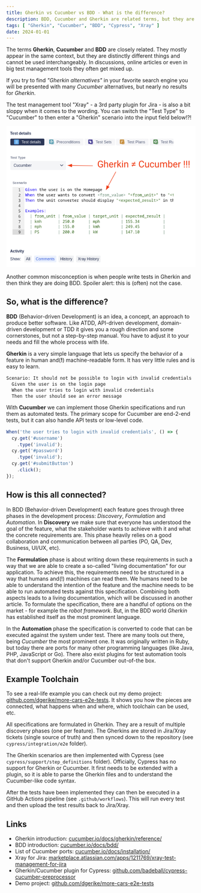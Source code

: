 ```yaml
---
title: Gherkin vs Cucumber vs BDD - What is the difference?
description: BDD, Cucumber and Gherkin are related terms, but they are not the same thing. The differences are explained here.
tags: [ "Gherkin", "Cucumber", "BDD", "Cypress", "Xray" ]
date: 2024-01-01
---
```


The terms **Gherkin**, **Cucumber** and **BDD** are closely related.
They mostly appear in the same context, but they are distinctly different things and cannot be used interchangeably.
In discussions, online articles or even in big test management tools they often get mixed up. 

If you try to find _"Gherkin alternatives"_ in your favorite search engine you will be presented with many _Cucumber_ alternatives, but nearly no results for _Gherkin_.

The test management tool "Xray" - a 3rd party plugin for Jira - is also a bit sloppy when it comes to the wording. 
You can switch the "Test Type" to "Cucumber" to then enter a "Gherkin" scenario into the input field below!?!

![Cucumber and Gherkin mixed up in Xray](xray-mixes-up-cucumber-and-gherkin.png)

Another common misconception is when people write tests in Gherkin and then think they are doing BDD. 
Spoiler alert: this is (often) not the case. 

<!--more-->

## So, what is the difference?

**BDD** (Behavior-driven Development) is an idea, a concept, an approach to produce better software. 
Like ATDD, API-driven development, domain-driven development or TDD it gives you a rough direction and some cornerstones, but not a step-by-step manual.
You have to adjust it to your needs and fill the whole process with life.

**Gherkin** is a very simple language that lets us specify the behavior of a feature in human and(**!**) machine-readable form.
It has very little rules and is easy to learn.

```Gherkin
Scenario: It should not be possible to login with invalid credentials 
  Given the user is on the login page
  When the user tries to login with invalid credentials
  Then the user should see an error message
```

With **Cucumber** we can implement those Gherkin specifications and run them as automated tests.
The primary scope for Cucumber are end-2-end tests, but it can also handle API tests or low-level code.

```JavaScript
When('the user tries to login with invalid credentials', () => {
  cy.get('#username')
    .type('invalid');
  cy.get('#password')
    .type('invalid');
  cy.get('#submitButton')
    .click();
});
```

## How is this all connected?

In BDD (Behavior-driven Development) each feature goes through three phases in the development process: _Discovery_, _Formulation_ and _Automation_.
In **Discovery** we make sure that everyone has understood the goal of the feature, what the stakeholder wants to achieve with it and what the concrete requirements are.
This phase heavily relies on a good collaboration and communication between all parties (PO, QA, Dev, Business, UI/UX, etc). 

The **Formulation** phase is about writing down these requirements in such a way that we are able to create a so-called "living documentation" for our application.
To achieve this, the requirements need to be structured in a way that humans and(!) machines can read them. 
We humans need to be able to understand the intention of the feature and the machine needs to be able to run automated tests against this specification.
Combining both aspects leads to a living documentation, which will be discussed in another article. 
To formulate the specification, there are a handful of options on the market - for example the _robot framework_.
But, in the BDD world _Gherkin_ has established itself as the most prominent language.

In the **Automation** phase the specification is converted to code that can be executed against the system under test.
There are many tools out there, being _Cucumber_ the most prominent one.
It was originally written in Ruby, but today there are ports for many other programming languages (like Java, PHP, JavaScript or Go).
There also exist plugins for test automation tools that don't support Gherkin and/or Cucumber out-of-the box.

## Example Toolchain

To see a real-life example you can check out my demo project: [github.com/dgerike/more-cars-e2e-tests](https://github.com/dgerike/more-cars-e2e-tests).
It shows you how the pieces are connected, what happens when and where, which toolchain can be used, etc.

All specifications are formulated in Gherkin. 
They are a result of multiple discovery phases (one per feature). 
The Gherkins are stored in Jira/Xray tickets (single source of truth) and then synced down to the repository (see `cypress/integration/e2e` folder).

The Gherkin scenarios are then implemented with Cypress (see `cypress/support/step_definitions` folder). 
Officially, Cypress has no support for Gherkin or Cucumber. 
It first needs to be extended with a plugin, so it is able to parse the Gherkin files and to understand the Cucumber-like code syntax.

After the tests have been implemented they can then be executed in a GitHub Actions pipeline (see `.github/workflows`).
This will run every test and then upload the test results back to Jira/Xray.

## Links
* Gherkin introduction: [cucumber.io/docs/gherkin/reference/](https://cucumber.io/docs/gherkin/reference/)
* BDD introduction: [cucumber.io/docs/bdd/](https://)
* List of Cucumber ports: [cucumber.io/docs/installation/](https://cucumber.io/docs/installation/)
* Xray for Jira: [marketplace.atlassian.com/apps/1211769/xray-test-management-for-jira](https://marketplace.atlassian.com/apps/1211769/xray-test-management-for-jira?tab=overview&hosting=cloud)
* Gherkin/Cucumber plugin for Cypress: [github.com/badeball/cypress-cucumber-preprocessor](https://github.com/badeball/cypress-cucumber-preprocessor)
* Demo project: [github.com/dgerike/more-cars-e2e-tests](https://github.com/dgerike/more-cars-e2e-tests)
